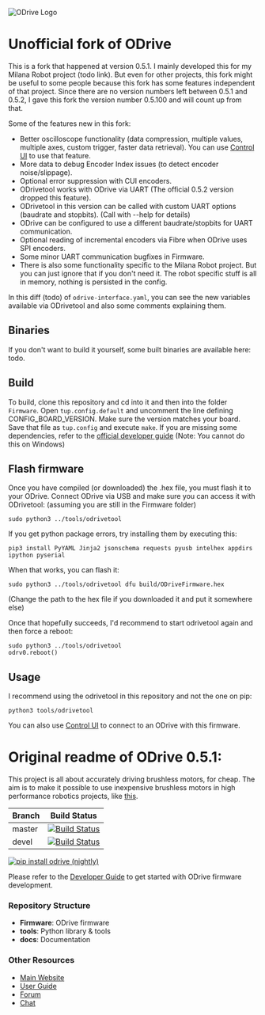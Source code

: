 ![ODrive Logo](https://static1.squarespace.com/static/58aff26de4fcb53b5efd2f02/t/59bf2a7959cc6872bd68be7e/1505700483663/Odrive+logo+plus+text+black.png?format=1000w)

# Unofficial fork of ODrive
This is a fork that happened at version 0.5.1. I mainly developed this for my Milana Robot project (todo link). But even for other projects, this fork might be useful to some people because this fork has some features independent of that project.
Since there are no version numbers left between 0.5.1 and 0.5.2, I gave this fork the version number 0.5.100 and will count up from that.

Some of the features new in this fork:
 - Better oscilloscope functionality (data compression, multiple values, multiple axes, custom trigger, faster data retrieval). You can use [Control UI](https://github.com/helmutbuhler/odrive_control_ui) to use that feature.
 - More data to debug Encoder Index issues (to detect encoder noise/slippage).
 - Optional error suppression with CUI encoders.
 - ODrivetool works with ODrive via UART (The official 0.5.2 version dropped this feature).
 - ODrivetool in this version can be called with custom UART options (baudrate and stopbits). (Call with --help for details)
 - ODrive can be configured to use a different baudrate/stopbits for UART communication.
 - Optional reading of incremental encoders via Fibre when ODrive uses SPI encoders.
 - Some minor UART communication bugfixes in Firmware.
 - There is also some functionality specific to the Milana Robot project. But you can just ignore that if you don't need it. The robot specific stuff is all in memory, nothing is persisted in the config.

In this diff (todo) of `odrive-interface.yaml`, you can see the new variables available via ODrivetool and also some comments explaining them.

## Binaries
If you don't want to build it yourself, some built binaries are available here: todo.

## Build
To build, clone this repository and cd into it and then into the folder `Firmware`. Open `tup.config.default` and uncomment the line defining CONFIG_BOARD_VERSION. Make sure the version matches your board. Save that file as `tup.config` and execute `make`. If you are missing some dependencies, refer to the [official developer guide](https://docs.odriverobotics.com/v/0.5.6/developer-guide.html) (Note: You cannot do this on Windows)

## Flash firmware
Once you have compiled (or downloaded) the .hex file, you must flash it to your ODrive. Connect ODrive via USB and make sure you can access it with ODrivetool: (assuming you are still in the Firmware folder)
```
sudo python3 ../tools/odrivetool
```
If you get python package errors, try installing them by executing this:
```
pip3 install PyYAML Jinja2 jsonschema requests pyusb intelhex appdirs ipython pyserial
```
When that works, you can flash it:
```
sudo python3 ../tools/odrivetool dfu build/ODriveFirmware.hex
``` 
(Change the path to the hex file if you downloaded it and put it somewhere else)

Once that hopefully succeeds, I'd recommend to start odrivetool again and then force a reboot:

```
sudo python3 ../tools/odrivetool
odrv0.reboot()
```

## Usage
I recommend using the odrivetool in this repository and not the one on pip:
```
python3 tools/odrivetool
```
You can also use [Control UI](https://github.com/helmutbuhler/odrive_control_ui) to connect to an ODrive with this firmware.



# Original readme of ODrive 0.5.1:

This project is all about accurately driving brushless motors, for cheap. The aim is to make it possible to use inexpensive brushless motors in high performance robotics projects, like [this](https://www.youtube.com/watch?v=WT4E5nb3KtY).

| Branch | Build Status |
|--------|--------------|
| master | [![Build Status](https://travis-ci.org/madcowswe/ODrive.png?branch=master)](https://travis-ci.org/madcowswe/ODrive) |
| devel  | [![Build Status](https://travis-ci.org/madcowswe/ODrive.png?branch=devel)](https://travis-ci.org/madcowswe/ODrive) |

[![pip install odrive (nightly)](https://github.com/madcowswe/ODrive/workflows/pip%20install%20odrive%20(nightly)/badge.svg)](https://github.com/madcowswe/ODrive/actions?query=workflow%3A%22pip+install+odrive+%28nightly%29%22)

Please refer to the [Developer Guide](https://docs.odriverobotics.com/developer-guide) to get started with ODrive firmware development.


### Repository Structure
 * **Firmware**: ODrive firmware
 * **tools**: Python library & tools
 * **docs**: Documentation

### Other Resources

 * [Main Website](https://www.odriverobotics.com/)
 * [User Guide](https://docs.odriverobotics.com/)
 * [Forum](https://discourse.odriverobotics.com/)
 * [Chat](https://discourse.odriverobotics.com/t/come-chat-with-us/281)
